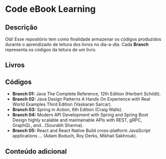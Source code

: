 # Code eBook Learning

## Descrição
Olá! Esse repositório tem como finalidade armazenar os códigos produzidos durante o aprendizado de leitura dos livros no dia-a-dia. Cada **Branch** representa os códigos da leitura de um livro.

## Livros

## Códigos
- **Branch 01:** Java The Complete Reference, 12th Edition (Herbert Schildt).
- **Branch 02:** Java Design Patterns A Hands On Experience with Real World Examples Third Edition (Vaskaran Sarcar).
- **Branch 03:** Spring in Action, 6th Edition (Craig Walls).
- **Branch 04:** Modern API Development with Spring and Spring Boot Design highly scalable and maintainable APIs with REST, gRPC, GraphQL, and...(Sourabh Sharma).
- **Branch 05:** React and React Native Build cross-platform JavaScript applications ... (Adam Boduch, Roy Derks, Mikhail Sakhniuk).


## Conteúdo adicional


